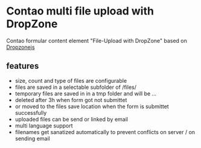 # Contao multi file upload with DropZone
Contao formular content element "File-Upload with DropZone" based on <a href="http://www.dropzonejs.com/" target="_blank">Dropzonejs</a>

## features
* size, count and type of files are configurable
* files are saved in a selectable subfolder of /files/
* temporary files are saved in in a tmp folder and will be ...
 *  deleted after 3h when form got not submittet
 *  or moved to the files save location when the form is submittet successfully 
* uploaded files can be send or linked by email
* multi language support
* filenames get sanatized automatically to prevent conflicts on server / on sending email
